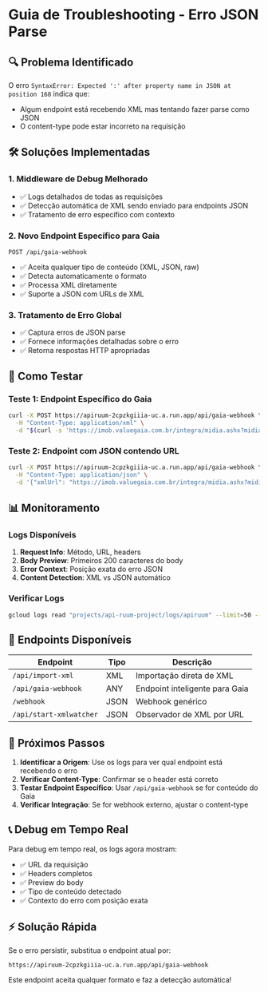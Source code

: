 # Guia de Troubleshooting - Erro JSON Parse

## 🔍 **Problema Identificado**
O erro `SyntaxError: Expected ':' after property name in JSON at position 168` indica que:
- Algum endpoint está recebendo XML mas tentando fazer parse como JSON
- O content-type pode estar incorreto na requisição

## 🛠️ **Soluções Implementadas**

### 1. **Middleware de Debug Melhorado**
- ✅ Logs detalhados de todas as requisições
- ✅ Detecção automática de XML sendo enviado para endpoints JSON
- ✅ Tratamento de erro específico com contexto

### 2. **Novo Endpoint Específico para Gaia**
```
POST /api/gaia-webhook
```
- ✅ Aceita qualquer tipo de conteúdo (XML, JSON, raw)
- ✅ Detecta automaticamente o formato
- ✅ Processa XML diretamente
- ✅ Suporte a JSON com URLs de XML

### 3. **Tratamento de Erro Global**
- ✅ Captura erros de JSON parse
- ✅ Fornece informações detalhadas sobre o erro
- ✅ Retorna respostas HTTP apropriadas

## 🚀 **Como Testar**

### Teste 1: Endpoint Específico do Gaia
```bash
curl -X POST https://apiruum-2cpzkgiiia-uc.a.run.app/api/gaia-webhook \
  -H "Content-Type: application/xml" \
  -d "$(curl -s 'https://imob.valuegaia.com.br/integra/midia.ashx?midia=GaiaWebServiceImovel&p=oJuOgoDTmQBwVg0R9GOqeWkllDM7TsuEos5BGp00ZaIzDgkrK%2b2Ej6I0bXtmtelKWfDS%2f0m2ePc%3d')"
```

### Teste 2: Endpoint com JSON contendo URL
```bash
curl -X POST https://apiruum-2cpzkgiiia-uc.a.run.app/api/gaia-webhook \
  -H "Content-Type: application/json" \
  -d '{"xmlUrl": "https://imob.valuegaia.com.br/integra/midia.ashx?midia=GaiaWebServiceImovel&p=oJuOgoDTmQBwVg0R9GOqeWkllDM7TsuEos5BGp00ZaIzDgkrK%2b2Ej6I0bXtmtelKWfDS%2f0m2ePc%3d"}'
```

## 📊 **Monitoramento**

### Logs Disponíveis
1. **Request Info**: Método, URL, headers
2. **Body Preview**: Primeiros 200 caracteres do body
3. **Error Context**: Posição exata do erro JSON
4. **Content Detection**: XML vs JSON automático

### Verificar Logs
```bash
gcloud logs read "projects/api-ruum-project/logs/apiruum" --limit=50 --format="table(timestamp,textPayload)"
```

## 🔧 **Endpoints Disponíveis**

| Endpoint | Tipo | Descrição |
|----------|------|-----------|
| `/api/import-xml` | XML | Importação direta de XML |
| `/api/gaia-webhook` | ANY | Endpoint inteligente para Gaia |
| `/webhook` | JSON | Webhook genérico |
| `/api/start-xmlwatcher` | JSON | Observador de XML por URL |

## 🎯 **Próximos Passos**

1. **Identificar a Origem**: Use os logs para ver qual endpoint está recebendo o erro
2. **Verificar Content-Type**: Confirmar se o header está correto
3. **Testar Endpoint Específico**: Usar `/api/gaia-webhook` se for conteúdo do Gaia
4. **Verificar Integração**: Se for webhook externo, ajustar o content-type

## 📞 **Debug em Tempo Real**

Para debug em tempo real, os logs agora mostram:
- ✅ URL da requisição
- ✅ Headers completos
- ✅ Preview do body
- ✅ Tipo de conteúdo detectado
- ✅ Contexto do erro com posição exata

## ⚡ **Solução Rápida**

Se o erro persistir, substitua o endpoint atual por:
```
https://apiruum-2cpzkgiiia-uc.a.run.app/api/gaia-webhook
```

Este endpoint aceita qualquer formato e faz a detecção automática!
